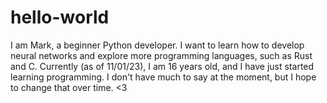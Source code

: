 # hello-world
   I am Mark, a beginner Python developer.
   I want to learn how to develop neural networks and explore more programming languages, such as Rust and C.
   Currently (as of 11/01/23), I am 16 years old, and I have just started learning programming.
   I don't have much to say at the moment, but I hope to change that over time. <3
